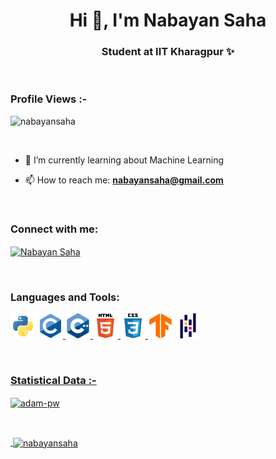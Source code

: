 
<!--
**nabayansaha/nabayansaha** is a ✨ _special_ ✨ repository because its `README.md` (this file) appears on your GitHub profile.

Here are some ideas to get you started:

- 🔭 I’m currently working on ...
- 🌱 I’m currently learning ...
- 👯 I’m looking to collaborate on ...
- 🤔 I’m looking for help with ...
- 💬 Ask me about ...
- 📫 How to reach me: ...
- 😄 Pronouns: ...
- ⚡ Fun fact: ...
-->
<h1 align="center">Hi 👋, I'm Nabayan Saha</h1>
<h3 align="center">Student at IIT Kharagpur ✨</h3>

<br>

<p align="right"> <h3>Profile Views :-</h3> <img src="https://komarev.com/ghpvc/?username=nabayansaha&label=Profile%20views&color=0e75b6&style=flat"
    alt="nabayansaha" /> 
  </p>

<br>

<!---<p><img align="right" src="https://github.com/Adam-pw/Adam-pw/blob/main/animation_500_kxa883sd.gif" alt="nabayansaha" /></p>
--->

- 🌱 I’m currently learning about Machine Learning 

- 📫 How to reach me: **nabayansaha@gmail.com**

<br>

<h3 align="left">Connect with me:</h3>
<p align="left">
  <a href="https://www.linkedin.com/in/nabayan-saha-403525261/" target="blank"><img align="center"
      src="https://raw.githubusercontent.com/rahuldkjain/github-profile-readme-generator/master/src/images/icons/Social/linked-in-alt.svg"
      alt="Nabayan Saha" height="30" width="40" /></a> 
</p>

<br>

<h3 align="left">Languages and Tools:</h3>

<p align="left"> 
<a href="https://www.python.org" target="_blank" rel="noreferrer"> <img
      src="https://raw.githubusercontent.com/devicons/devicon/master/icons/python/python-original.svg" alt="python"
      width="40" height="40" /></a>  <a href="https://www.cprogramming.com/" target="_blank"
    rel="noreferrer"> <img src="https://raw.githubusercontent.com/devicons/devicon/master/icons/c/c-original.svg"
      alt="c" width="40" height="40" /> </a> <a href="https://www.w3schools.com/cpp/" target="_blank" rel="noreferrer">  <img src="https://raw.githubusercontent.com/devicons/devicon/master/icons/cplusplus/cplusplus-original.svg"
      alt="cplusplus" width="40" height="40" />
    </a> <a href="https://www.w3.org/html/" target="_blank" rel="noreferrer"> <img
      src="https://raw.githubusercontent.com/devicons/devicon/master/icons/html5/html5-original-wordmark.svg"
      alt="html5" width="40" height="40" /> </a>  <a href="https://www.w3schools.com/css/" target="_blank"
    rel="noreferrer"> <img
      src="https://raw.githubusercontent.com/devicons/devicon/master/icons/css3/css3-original-wordmark.svg" alt="css3"
      width="40" height="40" /> </a> </a> <a href="https://www.tensorflow.org/" target="_blank" rel="noreferrer">
    <img
      src="https://raw.githubusercontent.com/devicons/devicon/master/icons/tensorflow/tensorflow-original.svg"
      alt="tensorflow" width="40" height="40" /></a> </a> <a href="https://pandas.pydata.org/" target="_blank" rel="noreferrer">
    <img
      src="https://raw.githubusercontent.com/devicons/devicon/2ae2a900d2f041da66e950e4d48052658d850630/icons/pandas/pandas-original.svg"
      alt="pandas" width="40" height="40" /> </p>

<br>

<h3>Statistical Data :-</h3>
<p><img align="center"
    src="https://github-readme-stats.vercel.app/api/top-langs?username=nabayansaha&show_icons=true&locale=en&bg_color=0d1117&text_color=ffffff&layout=compact"
    alt="adam-pw" 
    bg_color=#808080/></p>

<br>

<p>&nbsp;<img align="center" src="https://github-readme-stats.vercel.app/api?username=nabayansaha&show_icons=true&locale=en&bg_color=0d1117&text_color=ffffff&repo=convoychat"
    alt="nabayansaha" /></p>
